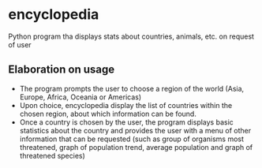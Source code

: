 # encyclopedia
Python program tha displays stats about countries, animals, etc. on request of user

## Elaboration on usage
- The program prompts the user to choose a region of the world (Asia, Europe, Africa, Oceania or Americas)
- Upon choice, encyclopedia display the list of countries within the chosen region, about which information can be found.
- Once a country is chosen by the user, the program displays basic statistics about the country and provides the user with a menu of other information that can be requested (such as group of organisms most threatened, graph of population trend, average population and graph of threatened species)